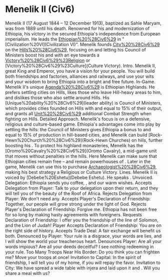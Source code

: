 # Menelik II (Civ6)

Menelik II (17 August 1844 – 12 December 1913), baptized as Sahle Maryam, was from 1889 until his death. Renowned for his and modernization of Ethiopia, his victory in the secured Ethiopia's independence from European imperialism. He leads the [Ethiopian%20%28Civ6%29](Ethiopians) in "[Civilization%20VI](Civilization VI)".
Menelik founds [City%20%28Civ6%29](cities) on the [Hills%20%28Civ6%29](hills), focusing on and letting his Council of Ministers boost his and with an eye towards a [Victory%20%28Civ6%29%23Religion](Religious) or [Victory%20%28Civ6%29%23Culture](Culture Victory).
Intro.
 Menelik II, great King and Emperor, you have a vision for your people. You will build both friendships and factories, alliances and railways, and use your wits and your wisdom to bring Ethiopia into a bright and free future.
In-Game.
Menelik II's unique [Agenda%20%28Civ6%29](agenda) is Ethiopian Highlands. He prefers settling cities on Hills, likes those who leave Hill-heavy areas to him, and dislikes those who also settle around Hills.
His [Unique%20ability%20%28Civ6%29](leader ability) is Council of Ministers, which provides cities founded on Hills with and equal to 15% of their output, and grants all [Unit%20%28Civ6%29](units) additional Combat Strength when fighting on Hills.
Detailed Approach.
Menelik's focus is on a defensive, religious and culture-based game. Ethiopia's advantages come into play by settling the hills: the Council of Ministers gives Ethiopia a bonus to and equal to 15% of production in hill-based cities, and Menelik can build [Rock-Hewn%20Church%20%28Civ6%29](Rock-Hewn Churches) on hills, further boosting his . To protect his highland monasteries, Menelik has the [Oromo%20Cavalry%20%28Civ6%29](Oromo Cavalry), a mid-game unit that moves without penalties in the hills. Here Menelik can make sure that Ethiopian cities remain free – and remain powerhouses of . Later in the game, Menelik can use this to purchase [Archaeologist%20%28Civ6%29](Archaeologists), making his best strategy a Religious or Culture Victory.
Lines.
Menelik II is voiced by [Debebe%20Eshetu](Debebe Eshetu). He speaks .
Unvoiced.
Delegation: Ethiopia sends you coffee, , and our warm wishes.
Accepts Delegation from Player: Talk to your delegation upon their return, and they will tell you of the beauty of the Roof of Africa.
Rejects Delegation from Player: We don't need any.
Accepts Player's Declaration of Friendship: Together, our people will grow strong under the light of God.
Rejects Player's Declaration of Friendship: Forgive me. Ethiopia has not been free for so long by making hasty agreements with foreigners.
Requests Declaration of Friendship: I offer you the friendship of the line of Solomon, and the Lion of Judah!
Player Accepts Declaration of Friendship: You are on the right side of history.
Accepts Trade Deal: A fair exchange will benefit us both.
Denounced by Player: Your rule is a disgrace, your words are lies, and I will show the world your treacherous heart.
Denounces Player: Are all your words impious? Are all your deeds deceitful? I see nothing redeeming in your rule.
Too Many Troops Near His Border: Do you think you can frighten me? Move your troops at once!
Invitation to Capital: In the spirit of friendship, I will tell you of my home, if you will repay the favor.
Invitation to City: We have spread a wide table with injera and laid upon it and . Will you share a meal with us?